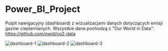 # Power_BI_Project

Pulpit nawigacyjny (dashboard) z wizualizacjami danych dotyczących emisji gazów cieplarnianych. 
Wszystkie dane pochodzą z "Our World in Data": https://github.com/owid/co2-data

![dashboard-1](https://user-images.githubusercontent.com/45266505/142074070-4f3d5eec-7177-49b8-9e89-0b85af793785.png)
![dashboard-2](https://user-images.githubusercontent.com/45266505/142074754-3b6e7ce6-5b03-4446-8d92-4c97ba567b45.png)
![dashboard-3](https://user-images.githubusercontent.com/45266505/142074767-e93ae02e-3e1b-4a91-81ba-f4e6ffe94adf.png)
